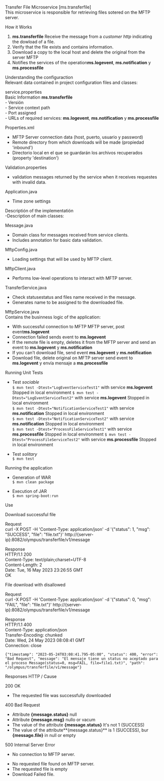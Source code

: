 
Transfer File Microservice [ms.transferfile]  
This microservice is responsible for retrieving files sotered on the MFTP server. 



How it Works 
1. **ms.transferfile** Receive the message from a *customer http* indicating the dowload of a file.  
2. Verify that the file exists and contains information.  
3. Download a copy to the local host and delete the original from the server MFTP  
4. Notifies the services of the operation**ms.logevent**, **ms.notification** y **ms.processfile**  


Understanding the configuraction  
Relevant data contained in project configuration files and classes:  

service.properties  
Basic Information **ms.transferfile**  
    - Versión  
    - Service context path   
    - Port assigned  
    - URLs of required services: **ms.logevent**, **ms.notification** y **ms.processfile**  

Properties.xml  
- MFTP Server connection data (host, puerto, usuario y password)  
- Remote directory from which downloads will be made (propiedad 'inbound')  
- Directorio local en el que se guardarán los archivos recuperados (property 'destination')  

Validation.properties  
- validation messages returned by the service when it receives requestes with invalid data.  

Application.java  
- Time zone settings


Descriptión of the implementatión  
-Description of main classes:  

Message.java  
- Domain class for messages received from service clients.
- Includes annotation for basic data validation.

MftpConfig.java  
- Loading settings that will be used by MFTP client.   

MftpClient.java  
- Performs low-level operations to interact with MFTP server. 

TransferService.java  
- Check statusestatus and files name received in the message.  
- Generates name to be assigned to the downloaded file.  

MftpService.java  
Contains the businness logic of the application:  
- With successful connection to MFTP MFTP server,  post event**ms.logevent**  
- Connection failed sends event to  **ms.logevent**  
- If the remote file is empty, deletes it from the MFTP server and send an event to **ms.logevent** y **ms.notification**  
- If you can't download file, send event **ms.logevent** y **ms.notification**  
- Download file, delete original on MFTP server send event to **ms.logevent** y envía mensaje a **ms.processfile**  


Running Unit Tests  
- Test *sociable*  
  `$ mvn test -Dtest="LogEventServiceTest1"` with service  **ms.logevent** Stopped in local environment 
  `$ mvn test -Dtest="LogEventServiceTest2"` with service **ms.logevent** Stopped in local environment  
  `$ mvn test -Dtest="NotificationServiceTest1"` with service **ms.notification** Stopped in local environment  
  `$ mvn test -Dtest="NotificationServiceTest2"` with service **ms.notification** Stopped in local environment   
  `$ mvn test -Dtest="ProcessFileServiceTest1"` with service **ms.processfile** Stopped in local environment 
  `$ mvn test -Dtest="ProcessFileServiceTest2"` with service **ms.processfile** Stopped in local environment 
  
- Test *solitary*  
  `$ mvn test`


Running the application  

- Generation of WAR  
  `$ mvn clean package`  

- Execution of JAR  
  `$ mvn spring-boot:run`  


 Use  

Download successful file 

Request  
    curl -X POST -H 'Content-Type: application/json' -d '{"status": 1, "msg": "SUCCESS", "file": "file.txt"}' http://{server-ip}:8082/olympus/transferfile/v1/message  

Response  
    HTTP/1.1 200  
    Content-Type: text/plain;charset=UTF-8  
    Content-Length: 2  
    Date: Tue, 16 May 2023 23:26:55 GMT  
    OK  

File download with disallowed 

Request  
    curl -X POST -H 'Content-Type: application/json' -d '{"status": 0, "msg": "FAIL", "file": "file.txt"}' http://{server-ip}:8082/olympus/transferfile/v1/message  

Response  
    HTTP/1.1 400  
    Content-Type: application/json  
    Transfer-Encoding: chunked  
    Date: Wed, 24 May 2023 08:08:41 GMT  
    Connection: close  

    {"timestamp": "2023-05-24T03:08:41.795-05:00", "status": 400, "error": "Bad Request", "message": "El mensaje tiene un status no aceptado para el proceso Message(status=0, msg=FAIL, file=file1.txt)", "path": "/olympus/transferfile/v1/message"}  


Responses HTTP / Cause  

200 OK  
- The requested file was successfully downloaded

400 Bad Request  
- Attribute **{message.status}** null 
- Attribute  **{message.msg}** nullo or vacum
- The value of the attribute **{message.status}** It's not 1 (SUCCESS)  
- The value of the attribute**{message.status}** is 1 (SUCCESS), bur **{message.file}** in null or empty 

500 Internal Server Error  
- No connection to MFTP server.  
+ No requested file found on MFTP server.  
+ The requested file is empty   
+ Download Failed file.  
